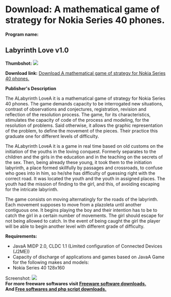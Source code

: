 # Download: A mathematical game of strategy for Nokia Series 40 phones.

**Program name:**

## Labyrinth Love v1.0

  
**Thumbshot:** ![](http://www.freewarefiles.com/screenshot/labyrinthlove.gif)   
  
**Download link:** [Download A mathematical game of strategy for Nokia Series 40 phones.](http://freesoftwares.boysofts.com/Labyrinth-Love-V_program_25373.html)  
  


**Publisher's Description**  
  


The ALabyrinth LoveA it is a mathematical game of strategy for Nokia Series 40 phones. The game demands capacity to be interrogated new situations, contrast of observations and conjectures, registration, revision and reflection of the resolution process. The game, for its characteristics, stimulates the capacity of code of the process and modeling, for the resolution of problems. Said otherwise, it allows the graphic representation of the problem, to define the movement of the pieces. Their practice this graduate one for different levels of difficulty. 

The ALabyrinth LoveA it is a game in real time based on old customs on the initiation of the youths in the loving conquest. Formerly separates to the children and the girls in the education and in the teaching on the secrets of the sex. Then, being already these young, it took them to the initiation labyrinth, a place formed skillfully by passages and crossroads, to confuse who goes into in him, so he/she has difficulty of guessing right with the correct road. It was located the youth and the youth in assigned places. The youth had the mission of finding to the girl, and this, of avoiding escaping for the intricate labyrinth.

The game consists on moving alternatingly for the roads of the labyrinth. Each movement supposes to move from a plazoleta until another contiguous one. It begins playing the boy and their intention has to be to catch the girl in a certain number of movements. The girl should escape for not being allowed to catch. In the event of being caught the girl the player will be able to begin another level with different grade of difficulty.

**Requirements:**

  * JavaA MIDP 2.0, CLDC 1.1 (Limited configuration of Connected Devices (J2ME)) 
  * Capacity of discharge of applications and games based on JavaA 
Game for the following makes and models: 
  * Nokia Series 40 128x160 

  
  
Screenshot: ![](http://www.freewarefiles.com/screenshot/labyrinthlove.gif)   
**For more freeware softwares visit [Freeware software downloads.](http://freesoftwares.boysofts.com/)**   
**And [Free softwares and php script downloads.](http://www.boysofts.com/)**
